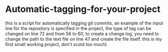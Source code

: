 # Automatic-tagging-for-your-project 
this is a script for automatically tagging git commits,
an example of the input line for the repository is specified in the project, 
the type of tag can be changed on line 72 and from 56 to 60, 
to create a change log, you need to change the path to the text file on line 47 and create the file itself. 
this is my first small working project, don't scold too much)
